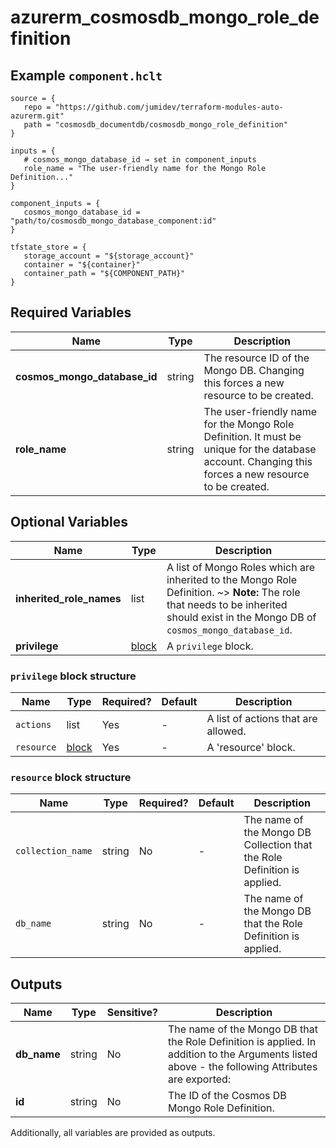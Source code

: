 # azurerm_cosmosdb_mongo_role_definition



## Example `component.hclt`

```hcl
source = {
   repo = "https://github.com/jumidev/terraform-modules-auto-azurerm.git"   
   path = "cosmosdb_documentdb/cosmosdb_mongo_role_definition"   
}

inputs = {
   # cosmos_mongo_database_id → set in component_inputs
   role_name = "The user-friendly name for the Mongo Role Definition..."   
}

component_inputs = {
   cosmos_mongo_database_id = "path/to/cosmosdb_mongo_database_component:id"   
}

tfstate_store = {
   storage_account = "${storage_account}"   
   container = "${container}"   
   container_path = "${COMPONENT_PATH}"   
}

```

## Required Variables

| Name | Type |  Description |
| ---- | --------- |  ----------- |
| **cosmos_mongo_database_id** | string |  The resource ID of the Mongo DB. Changing this forces a new resource to be created. | 
| **role_name** | string |  The user-friendly name for the Mongo Role Definition. It must be unique for the database account. Changing this forces a new resource to be created. | 

## Optional Variables

| Name | Type |  Description |
| ---- | --------- |  ----------- |
| **inherited_role_names** | list |  A list of Mongo Roles which are inherited to the Mongo Role Definition. ~> **Note:** The role that needs to be inherited should exist in the Mongo DB of `cosmos_mongo_database_id`. | 
| **privilege** | [block](#privilege-block-structure) |  A `privilege` block. | 

### `privilege` block structure

| Name | Type | Required? | Default | Description |
| ---- | ---- | --------- | ------- | ----------- |
| `actions` | list | Yes | - | A list of actions that are allowed. |
| `resource` | [block](#resource-block-structure) | Yes | - | A 'resource' block. |

### `resource` block structure

| Name | Type | Required? | Default | Description |
| ---- | ---- | --------- | ------- | ----------- |
| `collection_name` | string | No | - | The name of the Mongo DB Collection that the Role Definition is applied. |
| `db_name` | string | No | - | The name of the Mongo DB that the Role Definition is applied. |



## Outputs

| Name | Type | Sensitive? | Description |
| ---- | ---- | --------- | --------- |
| **db_name** | string | No  | The name of the Mongo DB that the Role Definition is applied. In addition to the Arguments listed above - the following Attributes are exported: | 
| **id** | string | No  | The ID of the Cosmos DB Mongo Role Definition. | 

Additionally, all variables are provided as outputs.
